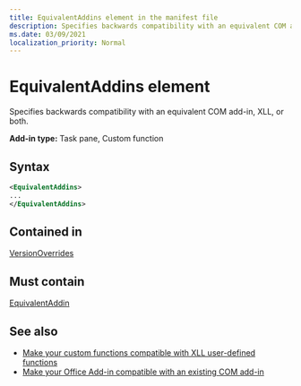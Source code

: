 ```yaml
---
title: EquivalentAddins element in the manifest file
description: Specifies backwards compatibility with an equivalent COM add-in, XLL, or both.
ms.date: 03/09/2021
localization_priority: Normal
---
```


# EquivalentAddins element

Specifies backwards compatibility with an equivalent COM add-in, XLL, or both.

**Add-in type:** Task pane, Custom function

## Syntax

```XML
<EquivalentAddins>
...  
</EquivalentAddins>  
```

## Contained in

[VersionOverrides](versionoverrides.md)

## Must contain

[EquivalentAddin](equivalentaddin.md)

## See also

- [Make your custom functions compatible with XLL user-defined functions](../../excel/make-custom-functions-compatible-with-xll-udf.md)
- [Make your Office Add-in compatible with an existing COM add-in](../../develop/make-office-add-in-compatible-with-existing-com-add-in.md)